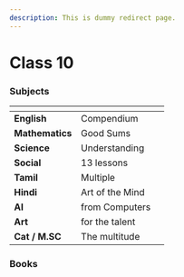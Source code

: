 ```yaml
---
description: This is dummy redirect page.
---
```


# Class 10

### Subjects

<table data-view="cards"><thead><tr><th></th><th></th><th data-hidden data-type="content-ref"></th></tr></thead><tbody><tr><td><strong>English</strong></td><td>Compendium</td><td></td></tr><tr><td><strong>Mathematics</strong></td><td>Good Sums</td><td></td></tr><tr><td><strong>Science</strong></td><td>Understanding</td><td></td></tr><tr><td><strong>Social</strong></td><td>13 lessons</td><td></td></tr><tr><td><strong>Tamil</strong></td><td>Multiple</td><td></td></tr><tr><td><strong>Hindi</strong></td><td>Art of the Mind</td><td></td></tr><tr><td><strong>AI</strong></td><td>from Computers</td><td></td></tr><tr><td><strong>Art</strong></td><td>for the talent</td><td></td></tr><tr><td><strong>Cat / M.SC</strong></td><td>The multitude</td><td></td></tr></tbody></table>

### Books
